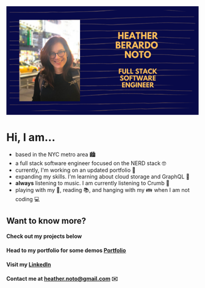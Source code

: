 
 <img alt="Heather Berardo Noto" src= "banner2.png" width="600" />   
 
 # Hi, I am...
 
* based in the NYC metro area 🏙️
* a full stack software engineer focused on the NERD stack 🤓
* currently, I'm working on an updated portfolio 🎨
* expanding my skills.  I'm learning about cloud storage and GraphQL 🏫
* **always** listening to music. I am currently listening to Crumb 🎵
* playing with my 🐶, reading 📚, and hanging with my 👪 when I am not coding 💻


## Want to know more? 
#### Check out my projects below
#### Head to my portfolio for some demos [Portfolio](https://heather-berardo-noto.netlify.app/)
#### Visit my [LinkedIn](https://www.linkedin.com/in/heather-berardo-noto/)
#### Contact me at heather.noto@gmail.com ✉️

 
 







<!--
**heathernoto/heathernoto** is a ✨ _special_ ✨ repository because its `README.md` (this file) appears on your GitHub profile.

Here are some ideas to get you started:

- 🔭 I’m currently working on ...
- 🌱 I’m currently learning ...
- 👯 I’m looking to collaborate on ...
- 🤔 I’m looking for help with ...
- 💬 Ask me about ...
- 📫 How to reach me: ...
- 😄 Pronouns: ...
- ⚡ Fun fact: ...
-->
